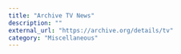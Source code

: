 ```yaml
---
title: "Archive TV News"
description: ""
external_url: "https://archive.org/details/tv"
category: "Miscellaneous"
---
```

